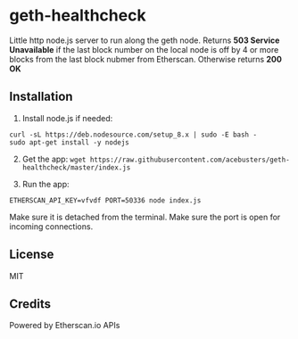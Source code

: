 # geth-healthcheck

Little http node.js server to run along the geth node. Returns **503 Service Unavailable** if the last block number on the local node is off by 4 or more blocks from the last block nubmer from Etherscan. Otherwise returns **200 OK**

## Installation
1. Install node.js if needed:
```
curl -sL https://deb.nodesource.com/setup_8.x | sudo -E bash -
sudo apt-get install -y nodejs
```

2. Get the app:
``
wget https://raw.githubusercontent.com/acebusters/geth-healthcheck/master/index.js
``

3. Run the app:

``ETHERSCAN_API_KEY=vfvdf PORT=50336 node index.js``

Make sure it is detached from the terminal. Make sure the port is open for incoming connections.

## License

MIT

## Credits

Powered by Etherscan.io APIs
